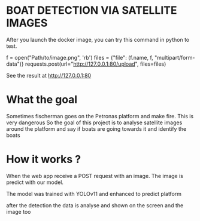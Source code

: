 # BOAT DETECTION VIA SATELLITE IMAGES


After you launch the docker image, you can try this command in python to test.

f = open("Path/to/image.png", 'rb')
files = {"file": (f.name, f, "multipart/form-data")}
requests.post(url="http://127.0.0.1:80/upload", files=files)

See the result at http://127.0.0.1:80

# What the goal

Sometimes fischerman goes on the Petronas platform and make fire.
This is very dangerous
So the goal of this project is to analyse satellite images around the platform and say if boats are going towards it and identify the boats
# How it works ?

When the web app receive a POST request with an image.
The image is predict with our model.

The model was trained with YOLOv11 and enhanced to predict platform

after the detection the data is analyse and shown on the screen and the image too